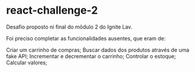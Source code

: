 # react-challenge-2

Desafio proposto ni final do môdulo 2 do Ignite Lav.

Foi preciso completar as funcionalidades ausentes, que eram de:

Criar um carrinho de compras;
Buscar dados dos produtos através de uma fake API;
Incrementar e decrementar o carrinho;
Controlar o estoque;
Calcular valores;
